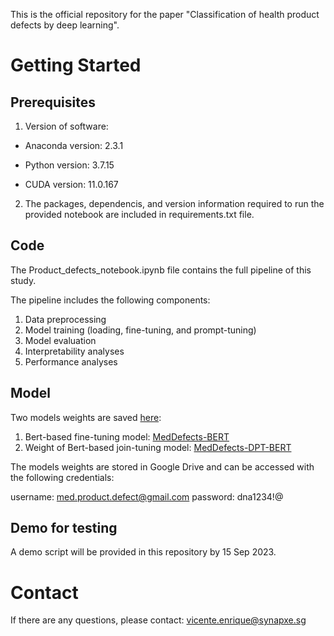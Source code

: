This is the official repository for the paper "Classification of health product defects by deep learning".

# Getting Started

## Prerequisites

1. Version of software:

- Anaconda version: 2.3.1

- Python version: 3.7.15

- CUDA version: 11.0.167

2. The packages, dependencis, and version information required to run the provided notebook are included in requirements.txt file.


## Code

The Product_defects_notebook.ipynb file contains the full pipeline of this study. 

The pipeline includes the following components:
1. Data preprocessing
2. Model training (loading, fine-tuning, and prompt-tuning)
3. Model evaluation
4. Interpretability analyses
5. Performance analyses 


## Model

Two models weights are saved [here](https://drive.google.com/drive/folders/1wqiBd_-5pn3tRm5W27kZlB9wztk41F5U?usp=drive_link):
1. Bert-based fine-tuning model: [MedDefects-BERT](https://drive.google.com/drive/folders/1AI7sttjr67IcwaFA0Z0XHyA8BnSCAOej?usp=drive_link)
2. Weight of Bert-based join-tuning model: [MedDefects-DPT-BERT](https://drive.google.com/file/d/1bm-D33-vFT0ArKTxsF1hXAsLXDaXNX-U/view?usp=drive_link)

The models weights are stored in Google Drive and can be accessed with the following credentials:

username: med.product.defect@gmail.com
password: dna1234!@

## Demo for testing

A demo script will be provided in this repository by 15 Sep 2023.




# Contact
If there are any questions, please contact: vicente.enrique@synapxe.sg
